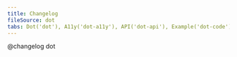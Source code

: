 ```yaml
---
title: Changelog
fileSource: dot
tabs: Dot('dot'), A11y('dot-a11y'), API('dot-api'), Example('dot-code'), Changelog('dot-changelog')
---
```


@changelog dot
